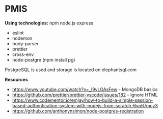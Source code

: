 # PMIS

**Using technologies:**
npm
node.js
express
* eslint
* nodemon
* body-parser
* prettier
* cross-env
* node-postgre (npm install pg)

PostgreSQL is used and storage is located on elephantsql.com

**Resources**
* https://www.youtube.com/watch?v=_I9vLOAsFew - MongoDB basics
* https://github.com/prettier/prettier-vscode/issues/182 - ignore HTML
* https://www.codementor.io/emjay/how-to-build-a-simple-session-based-authentication-system-with-nodejs-from-scratch-6vn67mcy3
* https://github.com/anthonynsimon/node-postgres-registration